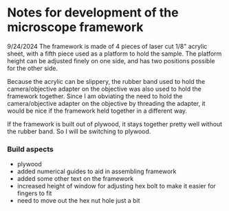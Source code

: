 # Notes for development of the microscope framework
9/24/2024
The framework is made of 4 pieces of laser cut 1/8" acrylic sheet, with a fifth piece used as a platform to hold the sample. The platform height can be adjusted finely on one side, and has two positions possible for the other side.   

Because the acrylic can be slippery, the rubber band used to hold the camera/objective adapter on the objective was also used to hold the framework together. Since I am obviating the need to hold the camera/objective adapter on the objective by threading the adapter, it would be nice if the framework held together in a different way.

If the framework is built out of plywood, it stays together pretty well without the rubber band. So I will be switching to plywood.


### Build aspects 
- plywood
- added numerical guides to aid in assembling framework
- added some other text on the framework
- increased height of window for adjusting hex bolt to make it easier for fingers to fit
- need to move out the hex nut hole just a bit 

